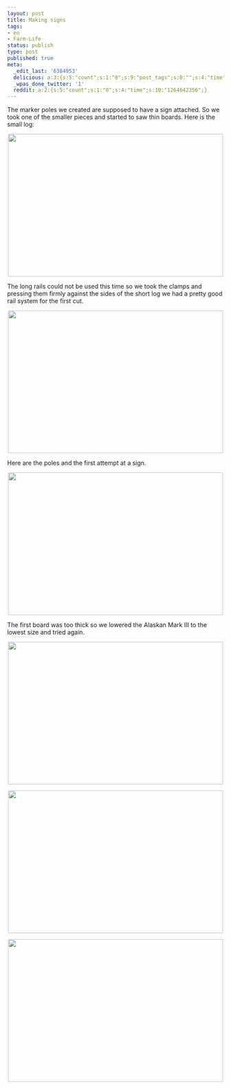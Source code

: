 ```yaml
---
layout: post
title: Making signs
tags:
- en
- Farm-Life
status: publish
type: post
published: true
meta:
  _edit_last: '6384953'
  delicious: a:3:{s:5:"count";s:1:"0";s:9:"post_tags";s:0:"";s:4:"time";s:10:"1264642355";}
  _wpas_done_twitter: '1'
  reddit: a:2:{s:5:"count";s:1:"0";s:4:"time";s:10:"1264642356";}
---
```

The marker poles we created are supposed to have a sign attached. So we took one of the smaller pieces and started to saw thin boards. Here is the small log:

<a href="http://www.flickr.com/photos/34665899@N00/4137223314" title="View '' on Flickr.com"><div style="text-align:center;"><img src="http://farm3.static.flickr.com/2501/4137223314_bfccf47021.jpg" alt="" border="0" width="500" height="332" /></div></a>

The long rails could not be used this time so we took the clamps and pressing them firmly against the sides of the short log we had a pretty good rail system for the first cut.

<a href="http://www.flickr.com/photos/34665899@N00/4137223756" title="View '' on Flickr.com"><div style="text-align:center;"><img src="http://farm3.static.flickr.com/2649/4137223756_ca214eaa5a.jpg" alt="" border="0" width="500" height="332" /></div></a>

Here are the poles and the first attempt at a sign.

<a href="http://www.flickr.com/photos/34665899@N00/4137224080" title="View '' on Flickr.com"><div style="text-align:center;"><img src="http://farm3.static.flickr.com/2672/4137224080_1d51ee9b38.jpg" alt="" border="0" width="500" height="332" /></div></a>

The first board was too thick so we lowered the Alaskan Mark III to the lowest size and tried again.

<a href="http://www.flickr.com/photos/34665899@N00/4137224402" title="View '' on Flickr.com"><div style="text-align:center;"><img src="http://farm3.static.flickr.com/2733/4137224402_fefdcffd82.jpg" alt="" border="0" width="500" height="332" /></div></a>

<a href="http://www.flickr.com/photos/34665899@N00/4137224852" title="View '' on Flickr.com"><div style="text-align:center;"><img src="http://farm3.static.flickr.com/2490/4137224852_fbd303cf41.jpg" alt="" border="0" width="500" height="332" /></div></a>

<a href="http://www.flickr.com/photos/34665899@N00/4137225250" title="View '' on Flickr.com"><div style="text-align:center;"><img src="http://farm3.static.flickr.com/2572/4137225250_177de6d4a7.jpg" alt="" border="0" width="500" height="332" /></div></a>
